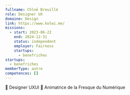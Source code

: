 ```yaml
---
fullname: Chloë Breuillé
role: Designer UX
domaine: Design
link: https://www.kolwi.me/
missions:
  - start: 2023-06-22
    end: 2024-12-31
    status: independent
    employer: Fairness
    startups:
      - benefriches
startups:
  - benefriches
memberType: autre
competences: []
---
```

🎨 Designer UXUI 🧩 Animatrice de la Fresque du Numérique